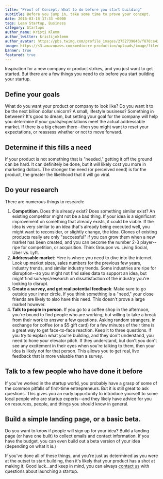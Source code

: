```yaml
---
title: "Proof of Concept: What to do before you start building"
subtitle: Before you jump in, take some time to prove your concept.
date: 2016-03-18 17:33 +0000
tags: Lean Startup, Business
category: Startups
author_name: Kristi Klemm
author_twitter: kristijoklemm
author_avatar: https://pbs.twimg.com/profile_images/2752739843/f878ce42bbeb25aec4c29e24240ae98d.png
image: https://s3.amazonaws.com/mediocre-production/uploads/image/filename/73/kaboompics.com_Iphone_6_plus_in_woman_s_hand.jpg
banner: true
featured: true
---
```


Inspiration for a new company or product strikes, and you just want to get started. But there are a few things you need to do before you start building your startup.

## Define your goals
What do you want your product or company to look like? Do you want it to be the next billion dollar unicorn? A small, lifestyle business? Something in between? It's good to dream, but setting your goal for the company will help you determine if your goals/expectations meet the actual addressable market. If there is a big chasm there--then you might want to reset your expectations, or reassess whether or not to move forward.

## Determine if this fills a need
If your product is not something that is "needed," getting it off the ground can be hard. It can definitely be done, but it will likely cost you more in marketing dollars. The stronger the need (or perceived need) is for the product, the greater the likelihood that it will go viral.

## Do your research
There are numerous things to research:

1. **Competition**. Does this already exist? Does something similar exist? An existing competitor might not be a bad thing. If your idea is a significant improvement on something that already exists, it could be viable. If the idea is very similar to an idea that's already being executed well, you might want to reconsider, or slightly change, the idea. Clones of existing products really are only "successful" if you can grow them when a new market has been created, and you can become the number 2-3 player--ripe for competition, or acquisition. Think Groupon vs. Living Social, Uber vs. Lyft.
2. **Addressable market**: Here is where you need to dive into the internet. Look up market sizes, sales numbers for the previous few years, industry trends, and similar industry trends. Some industries are ripe for disruption--so you might not find sales data to support an idea, but might find surveys/research on dissatisfaction of the industry you're looking to disrupt.
3. **Create a survey, and get real potential feedback**: Make sure to go outside your inner circle. If you think something is a "need," your close friends are likely to also have this need. This doesn't prove a large market however.
4. **Talk to people in person**. If you go to a coffee shop in the afternoon, you're bound to find people who are working, but willing to take a break from their work to answer a few questions. Asking random strangers, in exchange for coffee (or a $5 gift card) for a few minutes of their time is a great way to get face-to-face reaction. Keep it to three questions. If you try to explain what you're building, and they don't understand, you need to hone your elevator pitch. If they understand, but don't you don't see any excitement in their eyes when you're talking to them, then your idea is likely not for that person. This allows you to get real, live feedback that is more valuable than a survey.

## Talk to a few people who have done it before
If you've worked in the startup world, you probably have a grasp of some of the common pitfalls of first-time entrepreneurs. But it is still great to ask questions. This gives you an early opportunity to introduce yourself to some local people who are startup experts--and they likely have advice for you on resources, people, and things you should know in general.

## Build a simple landing page, or a basic beta.
Do you want to know if people will sign up for your idea? Build a landing page (or have one built) to collect emails and contact information. If you have the budget, you can even build out a beta version of your idea (depending on what it is.)

If you've done all of these things, and you're just as determined as you were at the outset to start building, then it's likely that your product has a shot at making it. Good luck...and keep in mind, you can always <a data-toggle="modal" data-planner-button="true" data-planner-source="blog-post-proof-of-concept" href="#modal-project-planner">contact us</a> with questions about launching a startup.
